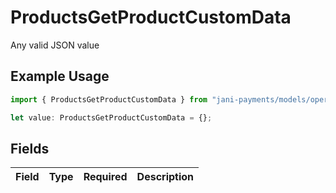 # ProductsGetProductCustomData

Any valid JSON value

## Example Usage

```typescript
import { ProductsGetProductCustomData } from "jani-payments/models/operations";

let value: ProductsGetProductCustomData = {};
```

## Fields

| Field       | Type        | Required    | Description |
| ----------- | ----------- | ----------- | ----------- |